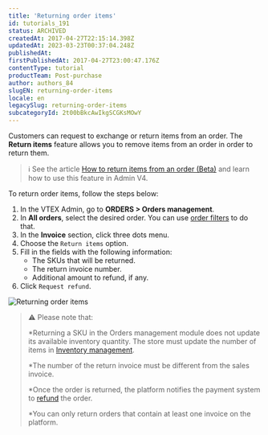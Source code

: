 ```yaml
---
title: 'Returning order items'
id: tutorials_191
status: ARCHIVED
createdAt: 2017-04-27T22:15:14.398Z
updatedAt: 2023-03-23T00:37:04.248Z
publishedAt: 
firstPublishedAt: 2017-04-27T23:00:47.176Z
contentType: tutorial
productTeam: Post-purchase
author: authors_84
slugEN: returning-order-items
locale: en
legacySlug: returning-order-items
subcategoryId: 2t00bBkcAwIkgSCGKsMOwY
---
```


Customers can request to exchange or return items from an order. The **Return items** feature allows you to remove items from an order in order to return them.

>ℹ️ See the article [How to return items from an order (Beta)](https://help.vtex.com/en/tutorial/como-devolver-itens-do-pedido-beta--2bSNWwD0g8fcUmuupLao9i) and learn how to use this feature in Admin V4.

To return order items, follow the steps below:

1. In the VTEX Admin, go to **ORDERS > Orders management**.
2. In **All orders**, select the desired order. You can use [order filters](https://help.vtex.com/en/tutorial/como-filtrar-pedidos--tutorials_192) to do that.
3. In the **Invoice** section, click <i class="fas fa-ellipsis-v"></i> three dots menu.
4. Choose the `Return items` option.
5. Fill in the fields with the following information:
    * The SKUs that will be returned.
    * The return invoice number.
    * Additional amount to refund, if any.
6. Click `Request refund`.

![Returning order items](https://drive.google.com/uc?export=download&id=1T8YBwjDEQh3sGnpAybVkpuYqKjPy8zjQ)

>⚠️ Please note that:
>
> *Returning a SKU in the Orders management module does not update its available inventory quantity. The store must update the number of items in [Inventory management](https://help.vtex.com/en/tutorial/gerenciar-itens-em-estoque--tutorials_139).
>
> *The number of the return invoice must be different from the sales invoice.
>
> *Once the order is returned, the platform notifies the payment system to [refund](https://help.vtex.com/en/tutorial/como-funciona-estorno-quando-ha-devolucao-do-item) the order.
>
> *You can only return orders that contain at least one invoice on the platform.
> 
